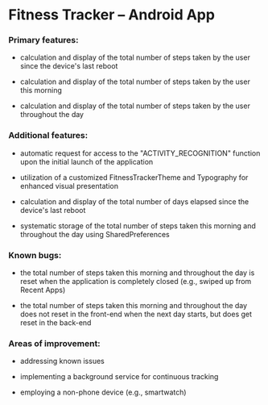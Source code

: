 # Fitness Tracker – Android App

### Primary features:

- calculation and display of the total number of steps taken by the user since the device's last reboot

- calculation and display of the total number of steps taken by the user this morning

- calculation and display of the total number of steps taken by the user throughout the day


### Additional features:

- automatic request for access to the "ACTIVITY_RECOGNITION" function upon the initial launch of the application

- utilization of a customized FitnessTrackerTheme and Typography for enhanced visual presentation

- calculation and display of the total number of days elapsed since the device's last reboot

- systematic storage of the total number of steps taken this morning and throughout the day using SharedPreferences


### Known bugs:

- the total number of steps taken this morning and throughout the day is reset when the application is completely closed (e.g., swiped up from Recent Apps)

- the total number of steps taken this morning and throughout the day does not reset in the front-end when the next day starts, but does get reset in the back-end


### Areas of improvement:

- addressing known issues

- implementing a background service for continuous tracking

- employing a non-phone device (e.g., smartwatch)
